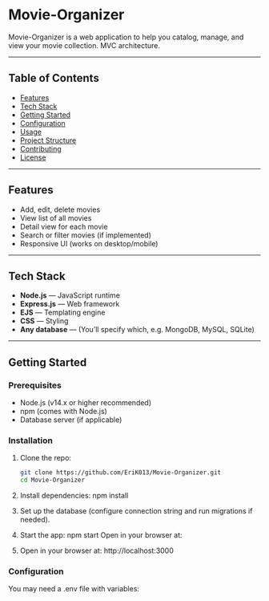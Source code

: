 # Movie-Organizer

Movie-Organizer is a web application to help you catalog, manage, and view your movie collection. MVC architecture.

---

## Table of Contents

- [Features](#features)  
- [Tech Stack](#tech-stack)  
- [Getting Started](#getting-started)  
- [Configuration](#configuration)  
- [Usage](#usage)  
- [Project Structure](#project-structure)  
- [Contributing](#contributing)  
- [License](#license)

---

## Features

- Add, edit, delete movies  
- View list of all movies  
- Detail view for each movie  
- Search or filter movies (if implemented)  
- Responsive UI (works on desktop/mobile)  

---

## Tech Stack

- **Node.js** — JavaScript runtime  
- **Express.js** — Web framework  
- **EJS** — Templating engine  
- **CSS** — Styling  
- **Any database** — (You’ll specify which, e.g. MongoDB, MySQL, SQLite)  

---

## Getting Started

### Prerequisites

- Node.js (v14.x or higher recommended)  
- npm (comes with Node.js)  
- Database server (if applicable)  

### Installation  

1. Clone the repo:  

   ```bash
   git clone https://github.com/EriK013/Movie-Organizer.git
   cd Movie-Organizer
   
2. Install dependencies:
npm install

3. Set up the database (configure connection string and run migrations if needed).

4. Start the app:
npm start
Open in your browser at:

5. Open in your browser at:
http://localhost:3000

### Configuration
You may need a .env file with variables:


